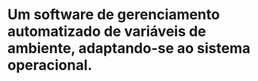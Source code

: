 # Um software de gerenciamento automatizado de variáveis de ambiente, adaptando-se ao sistema operacional.

